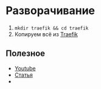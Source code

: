 # Разворачивание

1. `mkdir traefik && cd traefik`
2. Копируем всё из [Traefik](Traefik)


## Полезное
* [Youtube](https://www.youtube.com/watch?v=M2nc3VkSm2A)
* [Статья](https://blog.unixhost.pro/ru/2022/07/traefik-2-ustanovka-nastrojka-primery/)
* 

